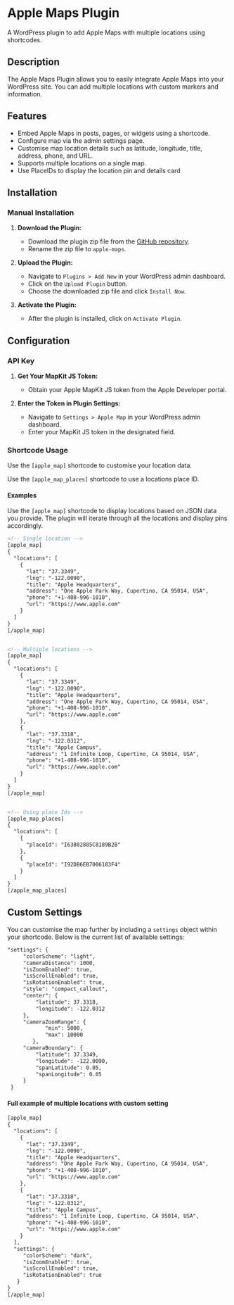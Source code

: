 # Apple Maps Plugin

A WordPress plugin to add Apple Maps with multiple locations using shortcodes.

## Description

The Apple Maps Plugin allows you to easily integrate Apple Maps into your WordPress site. You can add multiple locations with custom markers and information.

## Features

- Embed Apple Maps in posts, pages, or widgets using a shortcode.
- Configure map via the admin settings page.
- Customise map location details such as latitude, longitude, title, address, phone, and URL.
- Supports multiple locations on a single map.
- Use PlaceIDs to display the location pin and details card

## Installation

### Manual Installation

1. **Download the Plugin:**
   - Download the plugin zip file from the [GitHub repository](https://github.com/stevennoad/apple-maps-plugin).
   - Rename the zip file to `apple-maps`.

2. **Upload the Plugin:**
   - Navigate to `Plugins > Add New` in your WordPress admin dashboard.
   - Click on the `Upload Plugin` button.
   - Choose the downloaded zip file and click `Install Now`.

3. **Activate the Plugin:**
   - After the plugin is installed, click on `Activate Plugin`.

## Configuration

### API Key

1. **Get Your MapKit JS Token:**
   - Obtain your Apple MapKit JS token from the Apple Developer portal.

2. **Enter the Token in Plugin Settings:**
   - Navigate to `Settings > Apple Map` in your WordPress admin dashboard.
   - Enter your MapKit JS token in the designated field.

### Shortcode Usage

Use the `[apple_map]` shortcode to customise your location data.

Use the `[apple_map_places]` shortcode to use a locations place ID.

#### Examples
Use the `[apple_map]` shortcode to display locations based on JSON data you provide. The plugin will iterate through all the locations and display pins accordingly.

```html
<!-- Single location -->
[apple_map]
{
  "locations": [
    {
      "lat": "37.3349",
      "lng": "-122.0090",
      "title": "Apple Headquarters",
      "address": "One Apple Park Way, Cupertino, CA 95014, USA",
      "phone": "+1-408-996-1010",
      "url": "https://www.apple.com"
    }
  ]
}
[/apple_map]


<!-- Multiple locations -->
[apple_map]
{
  "locations": [
    {
      "lat": "37.3349",
      "lng": "-122.0090",
      "title": "Apple Headquarters",
      "address": "One Apple Park Way, Cupertino, CA 95014, USA",
      "phone": "+1-408-996-1010",
      "url": "https://www.apple.com"
    },
    {
      "lat": "37.3318",
      "lng": "-122.0312",
      "title": "Apple Campus",
      "address": "1 Infinite Loop, Cupertino, CA 95014, USA",
      "phone": "+1-408-996-1010",
      "url": "https://www.apple.com"
    }
  ]
}
[/apple_map]


<!-- Using place Ids -->
[apple_map_places]
{
  "locations": [
    {
      "placeId": "I63802885C8189B2B"
    },
    {
      "placeId": "I92DB6EB7006183F4"
    }
  ]
}
[/apple_map_places]
```

## Custom Settings
You can customise the map further by including a `settings` object within your shortcode. Below is the current list of available settings:

```html
"settings": {
	 "colorScheme": "light",
	 "cameraDistance": 1000,
	 "isZoomEnabled": true,
	 "isScrollEnabled": true,
	 "isRotationEnabled": true,
	 "style": "compact_callout",
	 "center": {
		 "latitude": 37.3318,
		 "longitude": -122.0312
	 },
	 "cameraZoomRange": {
			"min": 5000,
			"max": 10000
		},
	 "cameraBoundary": {
		 "latitude": 37.3349,
		 "longitude": -122.0090,
		 "spanLatitude": 0.05,
		 "spanLongitude": 0.05
	 }
 }
```

#### Full example of multiple locations with custom setting
```html
[apple_map]
{
  "locations": [
    {
      "lat": "37.3349",
      "lng": "-122.0090",
      "title": "Apple Headquarters",
      "address": "One Apple Park Way, Cupertino, CA 95014, USA",
      "phone": "+1-408-996-1010",
      "url": "https://www.apple.com"
    },
    {
      "lat": "37.3318",
      "lng": "-122.0312",
      "title": "Apple Campus",
      "address": "1 Infinite Loop, Cupertino, CA 95014, USA",
      "phone": "+1-408-996-1010",
      "url": "https://www.apple.com"
    }
  ],
  "settings": {
     "colorScheme": "dark",
     "isZoomEnabled": true,
     "isScrollEnabled": true,
     "isRotationEnabled": true
   }
}
[/apple_map]
```

